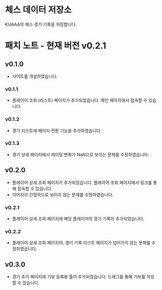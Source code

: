 # 체스 데이터 저장소

KUAAA의 체스 경기 기록을 저장합니다.

# 패치 노트 - 현재 버전 v0.2.1

## v0.1.0

- 사이트를 개설하였습니다.

### v0.1.1

- 플레이어 조회 (리스트) 페이지가 추가되었습니다. 메인 페이지에서 접속할 수 있습니다.

### v0.1.2

- 경기 리스트에 페이지 전환 기능을 추가하였습니다.

### v0.1.3

- 경기 상세 페이지에서 레이팅 변화가 NaN으로 보이는 문제를 수정하였습니다.

## v0.2.0

- 플레이어 상세 조회 페이지가 추가되었습니다. 플레이어 조회 페이지에서 링크를 통해 접속할 수 있습니다.
- 이미지가 간헐적으로 보이지 않는 문제를 수정하였습니다.

### v0.2.1

- 플레이어 상세 조회 페이지에 해당 플레이어의 경기 기록이 추가되었습니다.

### v0.2.2

- 플레이어 상세 조회 페이지의, 경기 기록 리스트 페이지가 넘어가지 않는 문제를 수정하였습니다.

## v0.3.0

- 경기 추가 페이지에 기보 등록용 툴이 추가되었습니다. 드래그를 통해 기보를 작성할 수 있습니다.